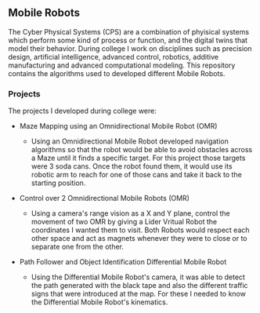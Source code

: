 ## Mobile Robots 
The Cyber Physical Systems (CPS) are a combination of phyisical systems which 
perform some kind of process or function, and the digital twins that model 
their behavior. During college I work on disciplines such as precision 
design, artificial intelligence, advanced control, robotics, additive 
manufacturing and advanced computational modeling. This repository contains 
the algorithms used to developed different Mobile Robots. 


### Projects
The projects I developed during college were:
* Maze Mapping using an Omnidirectional Mobile Robot (OMR)
    * Using an Omnidirectional Mobile Robot developed navigation algorithms so that
      the robot would be able to avoid obstacles across a Maze until it finds a specific
      target. For this project those targets were 3 soda cans. Once the robot found them,
      it would use its robotic arm to reach for one of those cans and take it back to the
      starting position.

* Control over 2 Omnidirectional Mobile Robots (OMR)
    * Using a camera's range vision as a X and Y plane, control the movement of two OMR
      by giving a Lider Vritual Robot the coordinates I wanted them to visit. Both Robots
      would respect each other space and act as magnets whenever they were to close or to
      separate one from the other.
      
*  Path Follower and Object Identification Differential Mobile Robot
   *  Using the Differential Mobile Robot's camera, it was able to detect the path generated
      with the black tape and also the different traffic signs that were introduced at the map.
      For these I needed to know the Differential Mobile Robot's kinematics.
